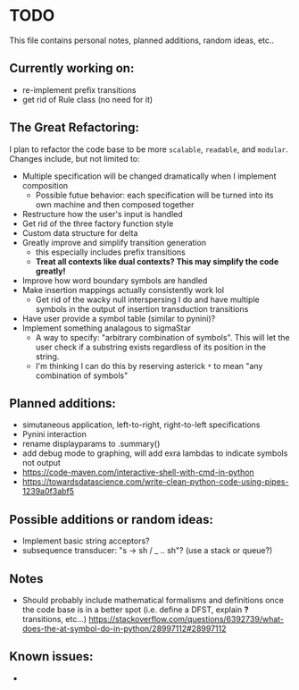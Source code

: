 # TODO

This file contains personal notes, planned additions, random ideas, etc..

## Currently working on:

- re-implement prefix transitions
- get rid of Rule class (no need for it)

## The Great Refactoring:
I plan to refactor the code base to be more `scalable`, `readable`, and `modular`. Changes include, but not limited to:
- Multiple specification will be changed dramatically when I implement composition 
    - Possible futue behavior: each specification will be turned into its own machine and then composed together
- Restructure how the user's input is handled
- Get rid of the three factory function style 
- Custom data structure for delta
- Greatly improve and simplify transition generation
    - this especially includes prefix transitions
    - **Treat all contexts like dual contexts? This may simplify the code greatly!**
- Improve how word boundary symbols are handled
- Make insertion mappings actually consistently work lol
    - Get rid of the wacky null interspersing I do and have multiple symbols in the output of insertion transduction transitions
- Have user provide a symbol table (similar to pynini)?
- Implement something analagous to sigmaStar
    - A way to specify: "arbitrary combination of symbols". This will let the user check if a substring exists regardless of its position in the string. 
    - I'm thinking I can do this by reserving asterick `*` to mean "any combination of symbols"

## Planned additions:

- simutaneous application, left-to-right, right-to-left specifications
- Pynini interaction
- rename displayparams to .summary()
- add debug mode to graphing, will add exra lambdas to indicate symbols not output
- https://code-maven.com/interactive-shell-with-cmd-in-python
- https://towardsdatascience.com/write-clean-python-code-using-pipes-1239a0f3abf5



## Possible additions or random ideas: 

- Implement basic string acceptors?
- subsequence transducer: "s -> sh / _ .. sh"? (use a stack or queue?)


## Notes
- Should probably include mathematical formalisms and definitions once the code base is in a better spot (i.e. define a DFST, explain **?** transitions, etc...)
https://stackoverflow.com/questions/6392739/what-does-the-at-symbol-do-in-python/28997112#28997112

## Known issues:

- 

